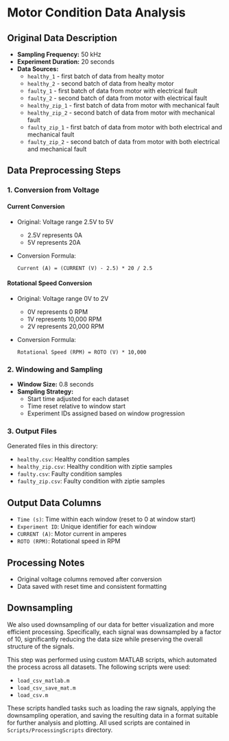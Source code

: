 # Motor Condition Data Analysis

## Original Data Description
- **Sampling Frequency:** 50 kHz
- **Experiment Duration:** 20 seconds
- **Data Sources:** 
  - `healthy_1` - first batch of data from healty motor
  - `healthy_2` - second batch of data from healty motor
  - `faulty_1` - first batch of data from motor with electrical fault
  - `faulty_2` - second batch of data from motor with electrical fault
  - `healthy_zip_1` - first batch of data from motor with mechanical fault
  - `healthy_zip_2` - second batch of data from motor with mechanical fault
  - `faulty_zip_1` - first batch of data from motor with both electrical and mechanical fault
  - `faulty_zip_2` - second batch of data from motor with both electrical and mechanical fault

 
## Data Preprocessing Steps

### 1. Conversion from Voltage
#### Current Conversion
- Original: Voltage range 2.5V to 5V
  - 2.5V represents 0A
  - 5V represents 20A

- Conversion Formula: 
  ```
  Current (A) = (CURRENT (V) - 2.5) * 20 / 2.5
  ```

#### Rotational Speed Conversion
- Original: Voltage range 0V to 2V
  - 0V represents 0 RPM
  - 1V represents 10,000 RPM
  - 2V represents 20,000 RPM

- Conversion Formula:
  ```
  Rotational Speed (RPM) = ROTO (V) * 10,000
  ```

### 2. Windowing and Sampling
- **Window Size:** 0.8 seconds
- **Sampling Strategy:**
  - Start time adjusted for each dataset
  - Time reset relative to window start
  - Experiment IDs assigned based on window progression

### 3. Output Files
Generated files in this directory:
- `healthy.csv`: Healthy condition samples
- `healthy_zip.csv`: Healthy condition with ziptie samples
- `faulty.csv`: Faulty condition samples
- `faulty_zip.csv`: Faulty condition with ziptie samples


## Output Data Columns
- `Time (s)`: Time within each window (reset to 0 at window start)
- `Experiment ID`: Unique identifier for each window
- `CURRENT (A)`: Motor current in amperes
- `ROTO (RPM)`: Rotational speed in RPM

## Processing Notes
- Original voltage columns removed after conversion
- Data saved with reset time and consistent formatting

## Downsampling

We also used downsampling of our data for better visualization and more efficient processing. Specifically, each signal was downsampled by a factor of 10, significantly reducing the data size while preserving the overall structure of the signals.

This step was performed using custom MATLAB scripts, which automated the process across all datasets. The following scripts were used:

- `load_csv_matlab.m`
- `load_csv_save_mat.m`
- `load_csv.m`

These scripts handled tasks such as loading the raw signals, applying the downsampling operation, and saving the resulting data in a format suitable for further analysis and plotting. All used scripts are contained in `Scripts/ProcessingScripts` directory.
